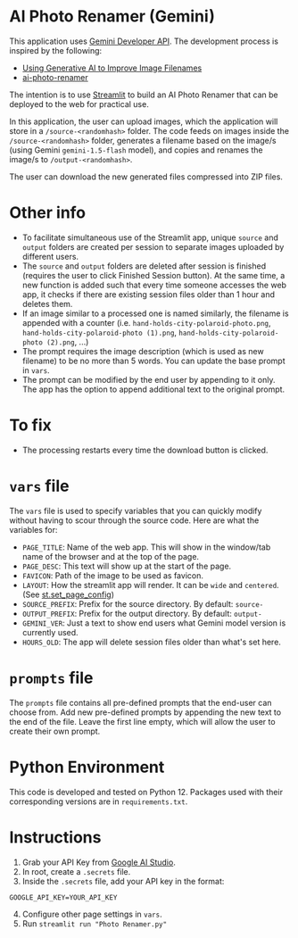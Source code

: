 # AI Photo Renamer (Gemini)
This application uses [Gemini Developer API](https://ai.google.dev/). The development process is inspired by the following:

* [Using Generative AI to Improve Image Filenames](https://www.raymondcamden.com/2024/01/26/using-generative-ai-to-improve-image-filenames)
* [ai-photo-renamer](https://github.com/philspaceagency/ai-photo-renamer)

The intention is to use [Streamlit](https://streamlit.io/) to build an AI Photo Renamer that can be deployed to the web for practical use.

In this application, the user can upload images, which the application will store in a `/source-<randomhash>` folder. The code feeds on images inside the `/source-<randomhash>` folder, generates a filename based on the image/s (using Gemini `gemini-1.5-flash` model), and copies and renames the image/s to `/output-<randomhash>`.

The user can download the new generated files compressed into ZIP files.

# Other info
* To facilitate simultaneous use of the Streamlit app, unique `source` and `output` folders are created per session to separate images uploaded by different users. 
* The `source` and `output` folders are deleted after session is finished (requires the user to click Finished Session button). At the same time, a new function is added such that every time someone accesses the web app, it checks if there are existing session files older than 1 hour and deletes them.
* If an image similar to a processed one is named similarly, the filename is appended with a counter (i.e. `hand-holds-city-polaroid-photo.png`, `hand-holds-city-polaroid-photo (1).png`, `hand-holds-city-polaroid-photo (2).png`, ...)
* The prompt requires the image description (which is used as new filename) to be no more than 5 words. You can update the base prompt in `vars`.
* The prompt can be modified by the end user by appending to it only. The app has the option to append additional text to the original prompt.

# To fix
* The processing restarts every time the download button is clicked.

# `vars` file
The `vars` file is used to specify variables that you can quickly modify without having to scour through the source code. Here are what the variables for:

* `PAGE_TITLE`: Name of the web app. This will show in the window/tab name of the browser and at the top of the page.
* `PAGE_DESC`: This text will show up at the start of the page.
* `FAVICON`: Path of the image to be used as favicon.
* `LAYOUT`: How the streamlit app will render. It can be `wide` and `centered`. (See [st.set_page_config](https://docs.streamlit.io/develop/api-reference/configuration/st.set_page_config))
* `SOURCE_PREFIX`: Prefix for the source directory. By default: `source-`
* `OUTPUT_PREFIX`: Prefix for the output directory. By default: `output-`
* `GEMINI_VER`: Just a text to show end users what Gemini model version is currently used.
* `HOURS_OLD`: The app will delete session files older than what's set here.

# `prompts` file
The `prompts` file contains all pre-defined prompts that the end-user can choose from. Add new pre-defined prompts by appending the new text to the end of the file. Leave the first line empty, which will allow the user to create their own prompt.

# Python Environment
This code is developed and tested on Python 12. Packages used with their corresponding versions are in `requirements.txt`.

# Instructions
1. Grab your API Key from [Google AI Studio](https://aistudio.google.com/).
2. In root, create a `.secrets` file.
3. Inside the `.secrets` file, add your API key in the format:
```
GOOGLE_API_KEY=YOUR_API_KEY
```
4. Configure other page settings in `vars`.
5. Run `streamlit run "Photo Renamer.py"`

